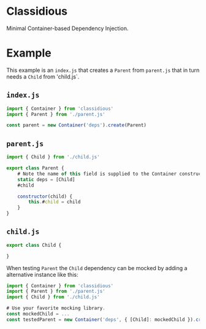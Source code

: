 # Classidious

Minimal Container-based Dependency Injection.

# Example

This example is an `index.js` that creates a `Parent` from `parent.js` that in turn needs a `Child` from 'child.js`.

## `index.js`

```javascript
import { Container } from 'classidious'
import { Parent } from './parent.js'

const parent = new Container('deps').create(Parent)
```

## `parent.js`

```javascript
import { Child } from './child.js'

export class Parent {
	# Note the name of this field is supplied to the Container constructor.
	static deps = [Child]
	#child

	constructor(child) {
		this.#child = child
	}
}
```

## `child.js`

```javascript
export class Child {

}
```

When testing `Parent` the `Child` dependency can be mocked by adding a alternative instance like this:

```javascript
import { Container } from 'classidious'
import { Parent } from './parent.js'
import { Child } from './child.js'

# Use your favorite mocking library.
const mockedChild = ... 
const testedParent = new Container('deps', { [Child]: mockedChild }).create(Parent)
```
